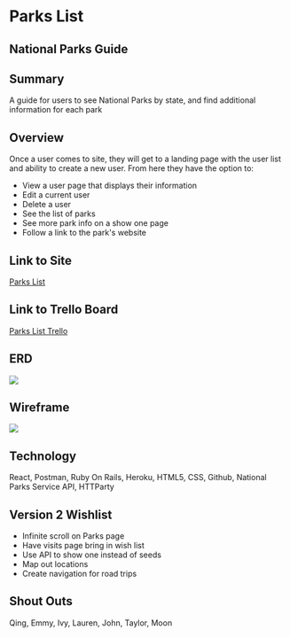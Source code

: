 # Parks List
## National Parks Guide

## Summary
A guide for users to see National Parks by state, and find additional information for each park

## Overview
Once a user comes to site, they will get to a landing page with the user list and ability to create a new user.  From here they have the option to:
* View a user page that displays their information
* Edit a current user
* Delete a user
* See the list of parks
* See more park info on a show one page
* Follow a link to the park's website


## Link to Site
[Parks List](https://parks-list.herokuapp.com/)
## Link to Trello Board
[Parks List Trello](https://trello.com/b/DALXzerp/parks-lists)

## ERD
<img src = "https://i.imgur.com/qlIHrNu.jpg">

## Wireframe
<img src = "https://i.imgur.com/jePSGJo.jpg?1">

## Technology
React, Postman, Ruby On Rails, Heroku, HTML5, CSS, Github, National Parks Service API, HTTParty

## Version 2 Wishlist
* Infinite scroll on Parks page
* Have visits page bring in wish list
* Use API to show one instead of seeds
* Map out locations 
* Create navigation for road trips


## Shout Outs
Qing, Emmy, Ivy, Lauren, John, Taylor, Moon
